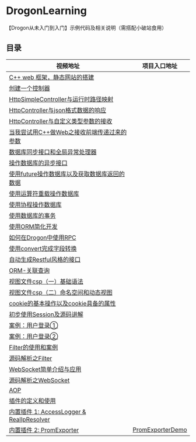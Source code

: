 # DrogonLearning

【Drogon从未入门到入门】示例代码及相关说明（需搭配小破站食用）

## 目录

| 视频地址                                                                                    | 项目入口地址                                     |
| ------------------------------------------------------------------------------------------- | ------------------------------------------------ |
| [C++ web 框架，静态网站的搭建](https://www.bilibili.com/video/BV1NZ4y1y7Qz)                 |                                                  |
| [创建一个控制器](https://www.bilibili.com/video/BV1u34y1Y7Qe)                               |                                                  |
| [HttpSimpleController与运行时路径映射](https://www.bilibili.com/video/BV1mB4y1C7TK)         |                                                  |
| [HttpController与json格式数据的响应](https://www.bilibili.com/video/BV1wU4y1U75k)           |                                                  |
| [HttpController与自定义类型参数的接收](https://www.bilibili.com/video/BV1aA4y1R7ug)         |                                                  |
| [当我尝试用C++做Web之接收前端传递过来的参数](https://www.bilibili.com/video/BV18V411M7Px)   |                                                  |
| [数据库同步接口和全局异常处理器](https://www.bilibili.com/video/BV1Du4y1Z7Re)               |                                                  |
| [操作数据库的异步接口](https://www.bilibili.com/video/BV1ku411a7EX)                         |                                                  |
| [使用future操作数据库以及获取数据库返回的数据](https://www.bilibili.com/video/BV1cp4y157X7) |                                                  |
| [使用运算符重载操作数据库](https://www.bilibili.com/video/BV1ym4y1M7yk)                     |                                                  |
| [使用协程操作数据库](https://www.bilibili.com/video/BV1gm4y1K79o)                           |                                                  |
| [使用数据库的事务](https://www.bilibili.com/video/BV1884y1D7g1)                             |                                                  |
| [使用ORM简化开发](https://www.bilibili.com/video/BV1Gw411r7L4)                              |                                                  |
| [如何在Drogon中使用RPC](https://www.bilibili.com/video/BV1Mj411i7qL)                        |                                                  |
| [使用convert完成字段转换](https://www.bilibili.com/video/BV1Cw411N7H7)                      |                                                  |
| [自动生成Restful风格的接口](https://www.bilibili.com/video/BV1jv411c7UZ)                    |                                                  |
| [ORM-关联查询](https://www.bilibili.com/video/BV1oe411r7RX)                                 |                                                  |
| [视图文件csp（一）基础语法](https://www.bilibili.com/video/BV1mK411e7rV)                    |                                                  |
| [视图文件csp（二）命名空间和动态视图](https://www.bilibili.com/video/BV1Xe411E7Xs)          |                                                  |
| [cookie的基本操作以及cookie具备的属性](https://www.bilibili.com/video/BV1rm411f7Wd)         |                                                  |
| [初步使用Session及源码讲解](https://www.bilibili.com/video/BV192421N7x1)                    |                                                  |
| [案例：用户登录①](https://www.bilibili.com/video/BV1Nu4m1M7RA)                              |                                                  |
| [案例：用户登录②](https://www.bilibili.com/video/BV1pp421y7a7)                              |                                                  |
| [Filter的使用和案例](https://www.bilibili.com/video/BV1UF4m1A7Ni)                           |                                                  |
| [源码解析之Filter](https://www.bilibili.com/video/BV1Yp421Q76i)                             |                                                  |
| [WebSocket简单介绍与应用](https://www.bilibili.com/video/BV1Kb421p7m3)                      |                                                  |
| [源码解析之WebSocket](https://www.bilibili.com/video/BV13m42137Wu)                          |                                                  |
| [AOP](https://www.bilibili.com/video/BV1BQe4eQEiY)                                          |                                                  |
| [插件的定义和使用](https://www.bilibili.com/video/BV1XvbweZEy4)                             |                                                  |
| [内置插件 1: AccessLogger & RealIpResolver](https://www.bilibili.com/video/BV15G1QYdEBH)    |                                                  |
| [内置插件 2: PromExporter](https://www.bilibili.com/video/BV1FtyNYKEqZ)                     | [PromExporterDemo](./PromExporterDemo/README.md) |
